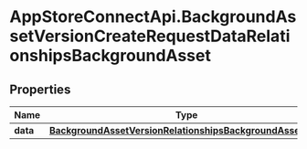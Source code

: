 # AppStoreConnectApi.BackgroundAssetVersionCreateRequestDataRelationshipsBackgroundAsset

## Properties

Name | Type | Description | Notes
------------ | ------------- | ------------- | -------------
**data** | [**BackgroundAssetVersionRelationshipsBackgroundAssetData**](BackgroundAssetVersionRelationshipsBackgroundAssetData.md) |  | 


